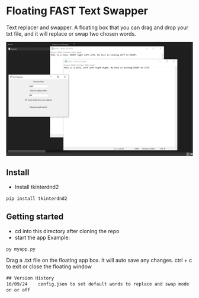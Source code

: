 # Floating FAST Text Swapper
Text replacer and swapper. A floating box that you can drag and drop your txt file, and it will replace or swap two chosen words.

![example](./example.jpg)

## Install
* Install tkinterdnd2
```
pip install tkinterdnd2
```

## Getting started
* cd into this directory after cloning the repo
* start the app
Example:
```
py myapp.py
```
Drag a .txt file on the floating app box. It will auto save any changes.
ctrl + c to exit or close the floating window
```
## Version History
16/09/24	config.json to set default words to replace and swap mode on or off